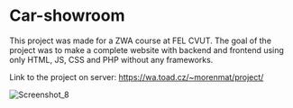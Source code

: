 # Car-showroom

This project was made for a ZWA course at FEL CVUT. The goal of the project was to make a complete website with backend and frontend using only HTML, JS, CSS and PHP without any frameworks. 

Link to the project on server: https://wa.toad.cz/~morenmat/project/

![Screenshot_8](https://user-images.githubusercontent.com/93679962/228911151-f67d6f55-f2c0-463d-963f-04ec9e53d870.png)
